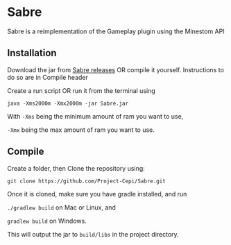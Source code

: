 # Sabre
Sabre is a reimplementation of the Gameplay plugin using the Minestom API

## Installation

Download the jar from [Sabre releases](https://github.com/Project-Cepi/Sabre/releases)
OR compile it yourself. Instructions to do so are in Compile header

Create a run script OR run it from the terminal using 

`java -Xms2000m -Xmx2000m -jar Sabre.jar`

With `-Xms` being the minimum amount of ram you want to use,

`-Xmx` being the max amount of ram you want to use.

## Compile

Create a folder, then
Clone the repository using:

`git clone https://github.com/Project-Cepi/Sabre.git`

Once it is cloned, make sure you have gradle installed, and run

`./gradlew build` on Mac or Linux, and

`gradlew build` on Windows.

This will output the jar to `build/libs` in the project directory.